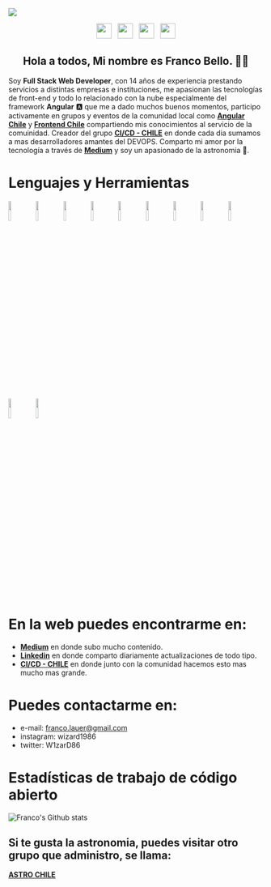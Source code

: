 ![](https://fotos.subefotos.com/0fe22151040675681358372096afe6c4o.gif)

<p align='center'>
<a href="https://medium.com/@fbellod" target="_blank"><img height="30" src="https://www.vectorlogo.zone/logos/medium/medium-tile.svg"></a>&nbsp;&nbsp;
<a href="https://twitter.com/W1zarD86" target="_blank"><img height="30" src="https://www.vectorlogo.zone/logos/twitter/twitter-tile.svg"></a>&nbsp;&nbsp;
<a href="http://instagram.com/wizard1986" target="_blank"><img height="30" src="https://www.vectorlogo.zone/logos/instagram/instagram-icon.svg"></a>&nbsp;&nbsp;
<a href="https://www.linkedin.com/in/franco-bello/" target="_blank"><img height="30" src="https://www.vectorlogo.zone/logos/linkedin/linkedin-icon.svg"></a>
</p>

<h2 align="center">Hola a todos, Mi nombre es Franco Bello. 👋🤓</h2>

Soy **Full Stack Web Developer**, con 14 años de experiencia prestando servicios a distintas empresas e instituciones, me apasionan las tecnologías de front-end y todo lo relacionado con la nube especialmente del framework **Angular** :a: que me a dado muchos buenos momentos, participo activamente en grupos y eventos de la comunidad local como [**Angular Chile**](https://www.facebook.com/ngchile) y [**Frontend Chile**](https://www.facebook.com/groups/FrontEndChile) compartiendo mis conocimientos al servicio de la comuinidad. Creador del grupo [**CI/CD - CHILE**](https://www.facebook.com/groups/cicdchile) en donde cada dia sumamos a mas desarrolladores amantes del DEVOPS. Comparto mi amor por la tecnología a través de [**Medium**](https://medium.com/@fbellod) y soy un apasionado de la astronomia :satellite:.

# Lenguajes y Herramientas

<p>
  <code><img width="10%" src="https://www.vectorlogo.zone/logos/angular/angular-ar21.svg"></code>
  <code><img width="10%" src="https://www.vectorlogo.zone/logos/typescriptlang/typescriptlang-ar21.svg"></code>
  <code><img width="10%" src="https://www.vectorlogo.zone/logos/javascript/javascript-horizontal.svg"></code>
  <code><img width="10%" src="https://www.vectorlogo.zone/logos/firebase/firebase-ar21.svg"></code>
  <code><img width="10%" src="https://www.vectorlogo.zone/logos/jenkins/jenkins-ar21.svg"></code>
  <code><img width="10%" src="https://www.vectorlogo.zone/logos/travis-ci/travis-ci-ar21.svg"></code>
  <code><img width="10%" src="https://www.vectorlogo.zone/logos/circleci/circleci-ar21.svg"></code>
  <code><img width="10%" src="https://www.vectorlogo.zone/logos/gitlab/gitlab-ar21.svg"></code>
  <code><img width="10%" src="https://www.vectorlogo.zone/logos/docker/docker-ar21.svg"></code>
  <code><img width="10%" src="https://www.vectorlogo.zone/logos/oracle/oracle-ar21.svg"></code>
  <code><img width="10%" src="https://www.vectorlogo.zone/logos/google_cloud/google_cloud-ar21.svg"></code>
</p>

# En la web puedes encontrarme en:

* [**Medium**](https://medium.com/@fbellod) en donde subo mucho contenido.
* [**Linkedin**](https://www.linkedin.com/in/franco-bello/) en donde comparto diariamente actualizaciones de todo tipo.
* [**CI/CD - CHILE**](https://www.facebook.com/groups/cicdchile) en donde junto con la comunidad hacemos esto mas mucho mas grande.

# Puedes contactarme en: 
* e-mail: franco.lauer@gmail.com
* instagram: wizard1986
* twitter: W1zarD86

# Estadísticas de trabajo de código abierto
![Franco's Github stats](https://github-readme-stats.vercel.app/api?username=fbellod1986&show_icons=true)

## Si te gusta la astronomia, puedes visitar otro grupo que administro, se llama:
[**ASTRO CHILE**](https://www.facebook.com/groups/astrochile)
